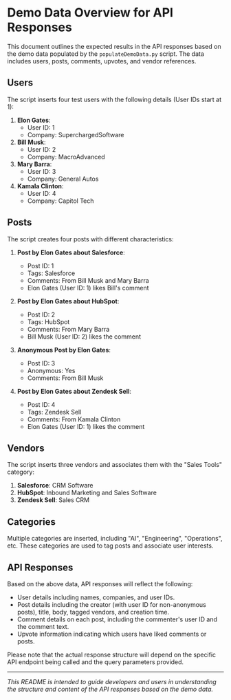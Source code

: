 # Demo Data Overview for API Responses

This document outlines the expected results in the API responses based on the demo data populated by the `populateDemoData.py` script. The data includes users, posts, comments, upvotes, and vendor references.

## Users

The script inserts four test users with the following details (User IDs start at 1):

1. **Elon Gates**: 
   - User ID: 1
   - Company: SuperchargedSoftware
2. **Bill Musk**: 
   - User ID: 2
   - Company: MacroAdvanced
3. **Mary Barra**: 
   - User ID: 3
   - Company: General Autos
4. **Kamala Clinton**: 
   - User ID: 4
   - Company: Capitol Tech

## Posts

The script creates four posts with different characteristics:

1. **Post by Elon Gates about Salesforce**:
   - Post ID: 1
   - Tags: Salesforce
   - Comments: From Bill Musk and Mary Barra
   - Elon Gates (User ID: 1) likes Bill's comment

2. **Post by Elon Gates about HubSpot**:
   - Post ID: 2
   - Tags: HubSpot
   - Comments: From Mary Barra
   - Bill Musk (User ID: 2) likes the comment

3. **Anonymous Post by Elon Gates**:
   - Post ID: 3
   - Anonymous: Yes
   - Comments: From Bill Musk

4. **Post by Elon Gates about Zendesk Sell**:
   - Post ID: 4
   - Tags: Zendesk Sell
   - Comments: From Kamala Clinton
   - Elon Gates (User ID: 1) likes the comment

## Vendors

The script inserts three vendors and associates them with the "Sales Tools" category:

1. **Salesforce**: CRM Software
2. **HubSpot**: Inbound Marketing and Sales Software
3. **Zendesk Sell**: Sales CRM

## Categories

Multiple categories are inserted, including "AI", "Engineering", "Operations", etc. These categories are used to tag posts and associate user interests.

## API Responses

Based on the above data, API responses will reflect the following:

- User details including names, companies, and user IDs.
- Post details including the creator (with user ID for non-anonymous posts), title, body, tagged vendors, and creation time.
- Comment details on each post, including the commenter's user ID and the comment text.
- Upvote information indicating which users have liked comments or posts.

Please note that the actual response structure will depend on the specific API endpoint being called and the query parameters provided.

---

_This README is intended to guide developers and users in understanding the structure and content of the API responses based on the demo data._
